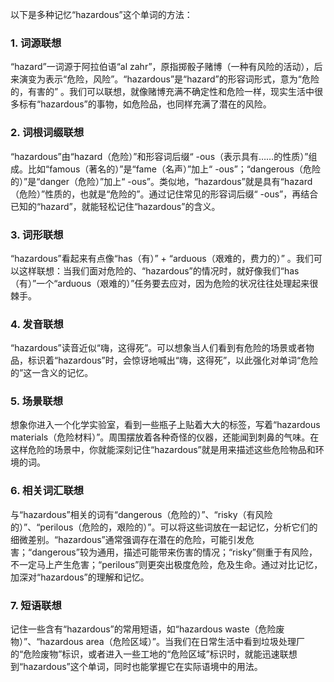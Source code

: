 以下是多种记忆“hazardous”这个单词的方法：

### 1. 词源联想
“hazard”一词源于阿拉伯语“al zahr”，原指掷骰子赌博（一种有风险的活动），后来演变为表示“危险，风险”。“hazardous”是“hazard”的形容词形式，意为“危险的，有害的” 。我们可以联想，就像赌博充满不确定性和危险一样，现实生活中很多标有“hazardous”的事物，如危险品，也同样充满了潜在的风险。 

### 2. 词根词缀联想
“hazardous”由“hazard（危险）”和形容词后缀“ -ous（表示具有……的性质）”组成。比如“famous（著名的）”是“fame（名声）”加上“ -ous”；“dangerous（危险的）”是“danger（危险）”加上“ -ous”。类似地，“hazardous”就是具有“hazard（危险）”性质的，也就是“危险的”。通过记住常见的形容词后缀“ -ous”，再结合已知的“hazard”，就能轻松记住“hazardous”的含义。

### 3. 词形联想
“hazardous”看起来有点像“has（有）” + “arduous（艰难的，费力的）” 。我们可以这样联想：当我们面对危险的、“hazardous”的情况时，就好像我们“has（有）”一个“arduous（艰难的）”任务要去应对，因为危险的状况往往处理起来很棘手。 

### 4. 发音联想
“hazardous”读音近似“嗨，这得死”。可以想象当人们看到有危险的场景或者物品，标识着“hazardous”时，会惊讶地喊出“嗨，这得死”，以此强化对单词“危险的”这一含义的记忆。 

### 5. 场景联想
想象你进入一个化学实验室，看到一些瓶子上贴着大大的标签，写着“hazardous materials（危险材料）”。周围摆放着各种奇怪的仪器，还能闻到刺鼻的气味。在这样危险的场景中，你就能深刻记住“hazardous”就是用来描述这些危险物品和环境的词。 

### 6. 相关词汇联想
与“hazardous”相关的词有“dangerous（危险的）”、“risky（有风险的）”、“perilous（危险的，艰险的）”。可以将这些词放在一起记忆，分析它们的细微差别。“hazardous”通常强调存在潜在的危险，可能引发危害；“dangerous”较为通用，描述可能带来伤害的情况；“risky”侧重于有风险，不一定马上产生危害；“perilous”则更突出极度危险，危及生命。通过对比记忆，加深对“hazardous”的理解和记忆。 

### 7. 短语联想
记住一些含有“hazardous”的常用短语，如“hazardous waste（危险废物）”、“hazardous area（危险区域）”。当我们在日常生活中看到垃圾处理厂的“危险废物”标识，或者进入一些工地的“危险区域”标识时，就能迅速联想到“hazardous”这个单词，同时也能掌握它在实际语境中的用法。 